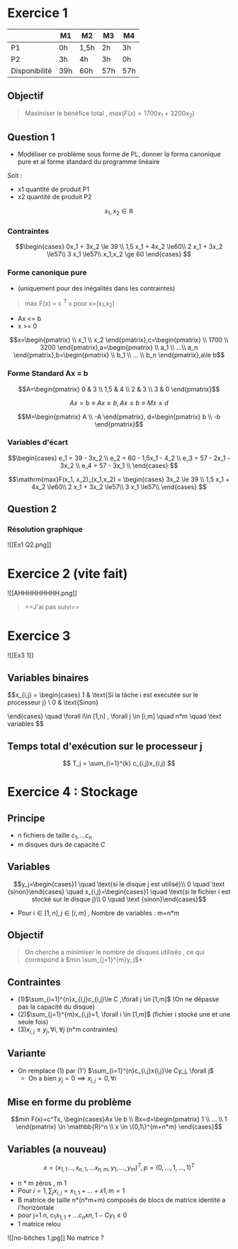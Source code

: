 # Exercice 1

|               | M1  | M2   | M3  | M4  |
| ------------- | --- | ---- | --- | --- |
| P1            | 0h  | 1,5h | 2h  | 3h  |
| P2            | 3h  | 4h   | 3h  | 0h  |
| Disponibilité | 39h | 60h  | 57h | 57h |

## Objectif

> Maximiser le bénéfice total , $max(F(x)=1700x_1+3200x_2)$  
## Question 1
- Modéliser ce problème sous forme de PL, donner la forma canonique pure et al forme standard du programme linéaire

Soit :
- x1 quantité de produit P1
- x2 quantité de produit P2

$$x_1,x_2 \in  \mathbb R$$
### Contraintes

$$\begin{cases}
    0x_1 + 3x_2 \le 39 \\ 
    1,5 x_1 + 4x_2 \le60\\
    2 x_1 + 3x_2 \le57\\
	3 x_1  \le57\\
	x_1,x_2 \ge 60
\end{cases}
$$
###  Forme canonique pure
- (uniquement pour des inégalités dans les contraintes)

> max F(x) = c <sup>T</sup> x pour x=(x<sub>1</sub>,x<sub>2</sub>)

- Ax <= b
- x >= 0

$$x=\begin{pmatrix}
 \\
x_1 \\
x_2
\end{pmatrix},c=\begin{pmatrix}
 \\
1700 \\
3200
\end{pmatrix},a=\begin{pmatrix}
 \\
a_1 \\
...\\
a_n
\end{pmatrix},b=\begin{pmatrix}
 \\
b_1 \\
... \\
b_n
\end{pmatrix},a\le b$$

### Forme Standard Ax = b

$$A=\begin{pmatrix}
0 & 3 \\
1,5 & 4 \\
2 & 3 \\
3 & 0
\end{pmatrix}$$


$$
Ax=b \equiv Ax\ge b,Ax\le b \equiv Mx \le d
$$

$$M=\begin{pmatrix}
A \\
-A
\end{pmatrix}, d=\begin{pmatrix}
b \\
-b
\end{pmatrix}$$


### Variables d'écart

$$\begin{cases} 
 e_1 = 39 - 3x_2 \\
 e_2 = 60 - 1,5x_1 - 4_2  \\
 e_3 = 57 - 2x_1 - 3x_2 \\
 e_4 = 57 - 3x_1 \\
\end{cases}
$$



$$\mathrm{max}F(x_1, x_2)_(x_1,x_2) = \begin{cases}
    3x_2 \le 39 \\ 
    1,5 x_1 + 4x_2 \le60\\
    2 x_1 + 3x_2 \le57\\
	3 x_1  \le57\\
\end{cases}
$$

## Question 2

### Résolution graphique
![[Ex1 Q2.png]]
# Exercice 2 (vite fait)


![[AHHHHHHHHH.png]]

> ==J'ai pas suivi==


# Exercice 3

![[Ex3 1]]

## Variables binaires


$$x_{i,j} = \begin{cases} 
1 & \text{Si la tâche i est executée sur le processeur j} \\
0 & \text{Sinon}



\end{cases}
\quad \forall i\in [1,n] , \forall j \in [i,m] \quad n*m \quad \text variables
$$

## Temps total d'exécution sur le processeur j 

$$ T_j =  
\sum_{i=1}^{k} c_{i,j}x_{i,j}
$$

# Exercice 4 : Stockage
## Principe
- n fichiers de taille $c_1,...c_n$ 
- m disques durs de capacité $C$

## Variables
$$y_j=\begin{cases}1 \quad \text{si le disque j est utilisé}\\
0 \quad \text {sinon}\end{cases} 
\quad x_{i,j}=\begin{cases}1 \quad \text{si le fichier i est stocké sur le disque j}\\
0 \quad \text {sinon}\end{cases}$$
- Pour $i \in [1,n], j \in [i,m]$ , Nombre de variables : m+n\*m

## Objectif
> On cherche a minimiser le nombre de disques utilisés , ce qui correspond à $min \sum_{j=1}^{m}y_j$*
## Contraintes
- (1)$\sum_{i=1}^{n}x_{i,j}c_{i,j}\le C ,\forall j \in [1,m]$ (On ne dépasse pas la capacité du disque)
- (2)$\sum_{j=1}^{m}x_{i,j}=1, \forall i \in [1,m]$ (fichier i stocké une et une seule fois)
- (3)$x_{i,j}\le y_{j}, \forall i , \forall j$ (n\*m contraintes)
## Variante
- On remplace (1) par (1') $\sum_{i=1}^{n}c_{i,j}x{i,j}\le Cy_j, \forall j$
	- On a bien $y_j = 0 \implies x_{i,j} =0 , \forall i$
## Mise en forme du problème
$$min F(x)=c^Tx, \begin{cases}Ax \le b \\
Bx=d=\begin{pmatrix}
1 \\
... \\
1
\end{pmatrix} \in \mathbb{R}^n \\
x \in \{0,1\}^{m+n*m}
\end{cases}$$
## Variables (a nouveau)
$$x=(x_{1,1}...,x_{n,1},...x_{n,m},y_1,...,y_m)^T,p=(0,...,1,...,1)^T$$
- n * m zéros ,  m 1
- Pour $i=1, \sum_j x_{i,j} =x_{1,1}+...+x{1,m}=1$
- B matrice de taille n*(n\*m+m) composés de blocs de matrice identité a l'horizontale
- pour j=1 n, $c_1x_{1,1}+...c_nx{n,1}-Cy_1\le0$
- 1 matrice relou

![[no-bitches 1.jpg]] No matrice ?